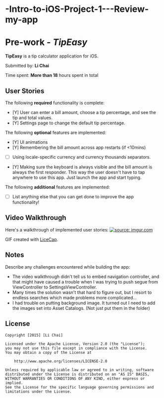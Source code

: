 # -Intro-to-iOS-Project-1---Review-my-app

# Pre-work - *TipEasy*

**TipEasy** is a tip calculator application for iOS.

Submitted by: **Li Chai**

Time spent: **More than 18** hours spent in total 

## User Stories

The following **required** functionality is complete:

* [Y] User can enter a bill amount, choose a tip percentage, and see the tip and total values.
* [Y] Settings page to change the default tip percentage.

The following **optional** features are implemented:

* [Y] UI animations 
* [Y] Remembering the bill amount across app restarts (if <10mins)
* [ ] Using locale-specific currency and currency thousands separators.
* [Y] Making sure the keyboard is always visible and the bill amount is always the first responder. This way the user doesn't have to tap anywhere to use this app. Just launch the app and start typing.

The following **additional** features are implemented:

- [ ] List anything else that you can get done to improve the app functionality!

## Video Walkthrough 

Here's a walkthrough of implemented user stories:
<a href="http://imgur.com/fztM82l"><img src="http://i.imgur.com/fztM82l.gif" title="source: imgur.com" /></a>

GIF created with [LiceCap](http://www.cockos.com/licecap/).

## Notes

Describe any challenges encountered while building the app:

- The video walkthrough didn't tell us to embed navigation controller, and that might have caused a trouble when I was trying to push segue from ViewController to SettingsViewController. 
- Many times the solution wasn't that hard to figure out, but I resort to endless searches which made problems more complicated...
- I had trouble on putting background image. It turned out I need to add the images set into Asset Catalogs. (Not just put them in the folder)



## License

    Copyright [2015] [Li Chai]

    Licensed under the Apache License, Version 2.0 (the "License");
    you may not use this file except in compliance with the License.
    You may obtain a copy of the License at

        http://www.apache.org/licenses/LICENSE-2.0

    Unless required by applicable law or agreed to in writing, software
    distributed under the License is distributed on an "AS IS" BASIS,
    WITHOUT WARRANTIES OR CONDITIONS OF ANY KIND, either express or implied.
    See the License for the specific language governing permissions and
    limitations under the License.